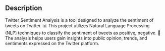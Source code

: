 ## Description

Twitter Sentiment Analysis  is a tool designed to analyze the sentiment of tweets on Twitter. 📊 This project utilizes Natural Language Processing (NLP) techniques to classify the sentiment of tweets as positive, negative. 🧠 The analysis helps users gain insights into public opinion, trends, and sentiments expressed on the Twitter platform.

